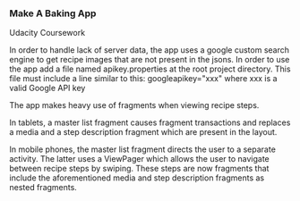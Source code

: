 ### Make A Baking App

Udacity Coursework

In order to handle lack of server data, the app uses a google custom search engine to get recipe
images that are not present in the jsons. In order to use the app add a file named apikey.properties
at the root project directory. This file must include a line similar to this:
googleapikey="xxx"
where xxx is a valid Google API key

The app makes heavy use of fragments when viewing recipe steps.

In tablets, a master list fragment causes fragment transactions and replaces a media and a step
description fragment which are present in the layout.

In mobile phones, the master list fragment directs the user to a separate activity. The latter uses
a ViewPager which allows the user to navigate between recipe steps by swiping. These steps are now
fragments that include the aforementioned media and step description fragments as nested fragments.
